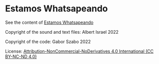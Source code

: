 # Estamos Whatsapeando

See the content of [Estamos Whatsapeando](https://kantoniko.com/)

Copyright of the sound and text files: Albert Israel 2022

Copyright of the code: Gabor Szabo 2022

License: [Attribution-NonCommercial-NoDerivatives 4.0 International (CC BY-NC-ND 4.0)](https://creativecommons.org/licenses/by-nc-nd/4.0/)

